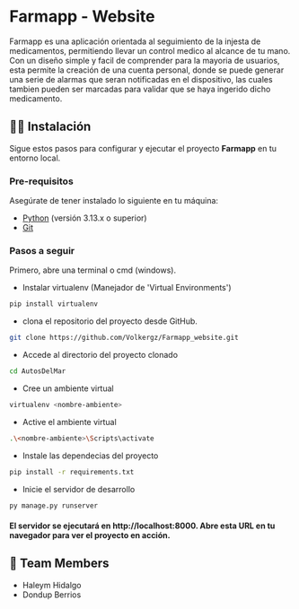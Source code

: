
# Farmapp - Website

Farmapp es una aplicación orientada al seguimiento de la injesta de medicamentos, permitiendo llevar un control medico al alcance de tu mano. Con un diseño simple y facil de comprender para la mayoria de usuarios, esta permite la creación de una cuenta personal, donde se puede generar una serie de alarmas que seran notificadas en el dispositivo, las cuales tambien pueden ser marcadas para validar que se haya ingerido dicho medicamento.

## 👨‍💻 Instalación 

Sigue estos pasos para configurar y ejecutar el proyecto **Farmapp** en tu entorno local.

### Pre-requisitos

Asegúrate de tener instalado lo siguiente en tu máquina:

- [Python](https://www.python.org/) (versión 3.13.x o superior)
- [Git](https://git-scm.com/)

### Pasos a seguir

Primero, abre una terminal o cmd (windows).

* Instalar virtualenv (Manejador de 'Virtual Environments')

```bash
pip install virtualenv
```

* clona el repositorio del proyecto desde GitHub.

```bash
git clone https://github.com/Volkergz/Farmapp_website.git
```

*  Accede al directorio del proyecto clonado

```bash
cd AutosDelMar
```

* Cree un ambiente virtual

```bash
virtualenv <nombre-ambiente>
```

* Active el ambiente virtual

```bash
.\<nombre-ambiente>\Scripts\activate
```


* Instale las dependecias del proyecto

```bash
pip install -r requirements.txt
```

* Inicie el servidor de desarrollo
```bash
py manage.py runserver
```
#### El servidor se ejecutará en http://localhost:8000. Abre esta URL en tu navegador para ver el proyecto en acción.

## 👀 Team Members

* Haleym Hidalgo
* Dondup Berrios
